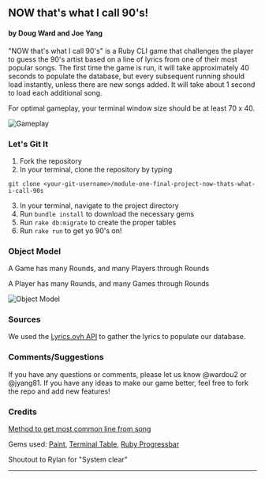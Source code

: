 ## NOW that's what I call 90's!

#### by Doug Ward and Joe Yang

"NOW that's what I call 90's" is a Ruby CLI game that challenges the player to guess the 90's artist based on a line of lyrics from one of their most popular songs. The first time the game is run, it will take approximately 40 seconds to populate the database, but every subsequent running should load instantly, unless there are new songs added. It will take about 1 second to load each additional song.

For optimal gameplay, your terminal window size should be at least 70 x 40. 

![Gameplay](https://media.giphy.com/media/1wnYAgNvNtbm87UGKq/giphy.gif)

### Let's Git It

1. Fork the repository
2. In your terminal, clone the repository by typing
```
git clone <your-git-username>/module-one-final-project-now-thats-what-i-call-90s
```
3. In your terminal, navigate to the project directory
4. Run `bundle install` to download the necessary gems
5. Run `rake db:migrate` to create the proper tables
6. Run `rake run` to get yo 90's on!

### Object Model
A Game has many Rounds, and many Players through Rounds

A Player has many Rounds, and many Games through Rounds

![Object Model](https://github.com/wardou2/module-one-final-project-guidelines-seattle-web-career-031119/blob/master/mod_one_proj_model_chart.jpg)


### Sources

We used the [Lyrics.ovh API](https://api.lyrics.ovh/v1/artist/title) to gather the lyrics to populate our database.


### Comments/Suggestions

If you have any questions or comments, please let us know @wardou2 or @jyang81. If you have any ideas to make our game better, feel free to fork the repo and add new features!


### Credits

[Method to get most common line from song](https://stackoverflow.com/questions/412169/ruby-how-to-find-item-in-array-which-has-the-most-occurrences)

Gems used: [Paint](https://github.com/janlelis/paint), [Terminal Table](https://github.com/tj/terminal-table), [Ruby Progressbar](https://github.com/jfelchner/ruby-progressbar)

Shoutout to Rylan for "System clear"


---
